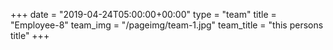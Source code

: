 +++
date = "2019-04-24T05:00:00+00:00"
type = "team"
title = "Employee-8"
team_img = "/pageimg/team-1.jpg"
team_title = "this persons title"
+++